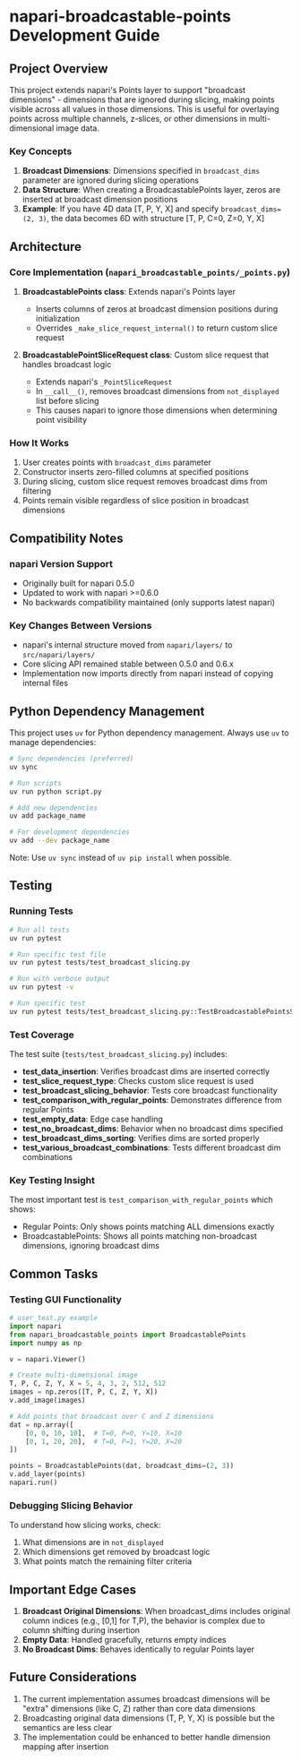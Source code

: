 # napari-broadcastable-points Development Guide

## Project Overview

This project extends napari's Points layer to support "broadcast dimensions" - dimensions that are ignored during slicing, making points visible across all values in those dimensions. This is useful for overlaying points across multiple channels, z-slices, or other dimensions in multi-dimensional image data.

### Key Concepts

1. **Broadcast Dimensions**: Dimensions specified in `broadcast_dims` parameter are ignored during slicing operations
2. **Data Structure**: When creating a BroadcastablePoints layer, zeros are inserted at broadcast dimension positions
3. **Example**: If you have 4D data [T, P, Y, X] and specify `broadcast_dims=(2, 3)`, the data becomes 6D with structure [T, P, C=0, Z=0, Y, X]

## Architecture

### Core Implementation (`napari_broadcastable_points/_points.py`)

1. **BroadcastablePoints class**: Extends napari's Points layer
   - Inserts columns of zeros at broadcast dimension positions during initialization
   - Overrides `_make_slice_request_internal()` to return custom slice request

2. **BroadcastablePointSliceRequest class**: Custom slice request that handles broadcast logic
   - Extends napari's `_PointSliceRequest`
   - In `__call__()`, removes broadcast dimensions from `not_displayed` list before slicing
   - This causes napari to ignore those dimensions when determining point visibility

### How It Works

1. User creates points with `broadcast_dims` parameter
2. Constructor inserts zero-filled columns at specified positions
3. During slicing, custom slice request removes broadcast dims from filtering
4. Points remain visible regardless of slice position in broadcast dimensions

## Compatibility Notes

### napari Version Support
- Originally built for napari 0.5.0
- Updated to work with napari >=0.6.0
- No backwards compatibility maintained (only supports latest napari)

### Key Changes Between Versions
- napari's internal structure moved from `napari/layers/` to `src/napari/layers/`
- Core slicing API remained stable between 0.5.0 and 0.6.x
- Implementation now imports directly from napari instead of copying internal files

## Python Dependency Management

This project uses `uv` for Python dependency management. Always use `uv` to manage dependencies:

```bash
# Sync dependencies (preferred)
uv sync

# Run scripts
uv run python script.py

# Add new dependencies
uv add package_name

# For development dependencies
uv add --dev package_name
```

Note: Use `uv sync` instead of `uv pip install` when possible.

## Testing

### Running Tests

```bash
# Run all tests
uv run pytest

# Run specific test file
uv run pytest tests/test_broadcast_slicing.py

# Run with verbose output
uv run pytest -v

# Run specific test
uv run pytest tests/test_broadcast_slicing.py::TestBroadcastablePointsSlicing::test_data_insertion
```

### Test Coverage

The test suite (`tests/test_broadcast_slicing.py`) includes:
- **test_data_insertion**: Verifies broadcast dims are inserted correctly
- **test_slice_request_type**: Checks custom slice request is used
- **test_broadcast_slicing_behavior**: Tests core broadcast functionality
- **test_comparison_with_regular_points**: Demonstrates difference from regular Points
- **test_empty_data**: Edge case handling
- **test_no_broadcast_dims**: Behavior when no broadcast dims specified
- **test_broadcast_dims_sorting**: Verifies dims are sorted properly
- **test_various_broadcast_combinations**: Tests different broadcast dim combinations

### Key Testing Insight

The most important test is `test_comparison_with_regular_points` which shows:
- Regular Points: Only shows points matching ALL dimensions exactly
- BroadcastablePoints: Shows all points matching non-broadcast dimensions, ignoring broadcast dims

## Common Tasks

### Testing GUI Functionality

```python
# user_test.py example
import napari
from napari_broadcastable_points import BroadcastablePoints
import numpy as np

v = napari.Viewer()

# Create multi-dimensional image
T, P, C, Z, Y, X = 5, 4, 3, 2, 512, 512
images = np.zeros([T, P, C, Z, Y, X])
v.add_image(images)

# Add points that broadcast over C and Z dimensions
dat = np.array([
    [0, 0, 10, 10],  # T=0, P=0, Y=10, X=10
    [0, 1, 20, 20],  # T=0, P=1, Y=20, X=20
])

points = BroadcastablePoints(dat, broadcast_dims=(2, 3))
v.add_layer(points)
napari.run()
```

### Debugging Slicing Behavior

To understand how slicing works, check:
1. What dimensions are in `not_displayed` 
2. Which dimensions get removed by broadcast logic
3. What points match the remaining filter criteria

## Important Edge Cases

1. **Broadcast Original Dimensions**: When broadcast_dims includes original column indices (e.g., [0,1] for T,P), the behavior is complex due to column shifting during insertion
2. **Empty Data**: Handled gracefully, returns empty indices
3. **No Broadcast Dims**: Behaves identically to regular Points layer

## Future Considerations

1. The current implementation assumes broadcast dimensions will be "extra" dimensions (like C, Z) rather than core data dimensions
2. Broadcasting original data dimensions (T, P, Y, X) is possible but the semantics are less clear
3. The implementation could be enhanced to better handle dimension mapping after insertion